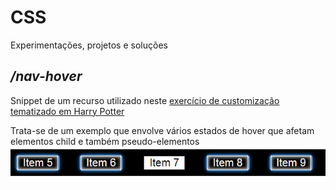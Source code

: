 # CSS
 Experimentações, projetos e soluções
 
 ## */nav-hover*
Snippet de um recurso utilizado neste [exercício de customização tematizado em Harry Potter](https://github.com/lazarp/spirit-harrypotter-1)

Trata-se de um exemplo que envolve vários estados de hover que afetam elementos child e também pseudo-elementos
![imagem](https://raw.githubusercontent.com/lazarp/CSS/main/nav-hover/FireShot%20Capture%20009%20-%20CodePen%20-%20Customized%20hover%20effect%20-%20.png)
